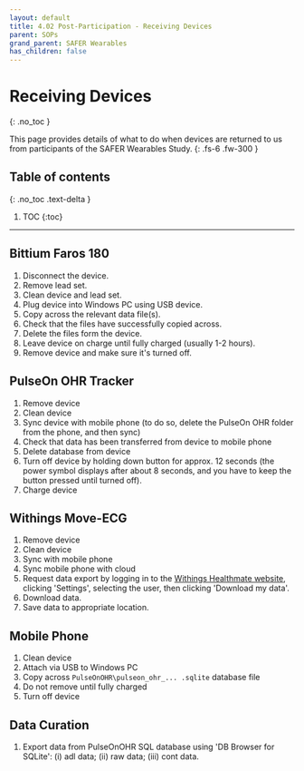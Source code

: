 ```yaml
---
layout: default
title: 4.02 Post-Participation - Receiving Devices
parent: SOPs
grand_parent: SAFER Wearables
has_children: false
---
```


# Receiving Devices
{: .no_toc }

This page provides details of what to do when devices are returned to us from participants of the SAFER Wearables Study.
{: .fs-6 .fw-300 }

## Table of contents
{: .no_toc .text-delta }

1. TOC
{:toc}

---

## Bittium Faros 180

1. Disconnect the device.
2. Remove lead set.
3. Clean device and lead set.
4. Plug device into Windows PC using USB device.
5. Copy across the relevant data file(s).
6. Check that the files have successfully copied across.
7. Delete the files form the device.
8. Leave device on charge until fully charged (usually 1-2 hours).
9. Remove device and make sure it's turned off.


## PulseOn OHR Tracker

1. Remove device
2. Clean device
3. Sync device with mobile phone (to do so, delete the PulseOn OHR folder from the phone, and then sync)
4. Check that data has been transferred from device to mobile phone
5. Delete database from device
6. Turn off device by holding down button for approx. 12 seconds (the power symbol displays after about 8 seconds, and you have to keep the button pressed until turned off).
7. Charge device

## Withings Move-ECG

1. Remove device
2. Clean device
3. Sync with mobile phone
4. Sync mobile phone with cloud
5. Request data export by logging in to the [Withings Healthmate website](https://healthmate.withings.com/), clicking 'Settings', selecting the user, then clicking 'Download my data'.
6. Download data.
7. Save data to appropriate location.

## Mobile Phone

1. Clean device
2. Attach via USB to Windows PC
3. Copy across `PulseOnOHR\pulseon_ohr_... .sqlite` database file
4. Do not remove until fully charged
5. Turn off device

## Data Curation

1. Export data from PulseOnOHR SQL database using 'DB Browser for SQLite': (i) adl data; (ii) raw data; (iii) cont data.

